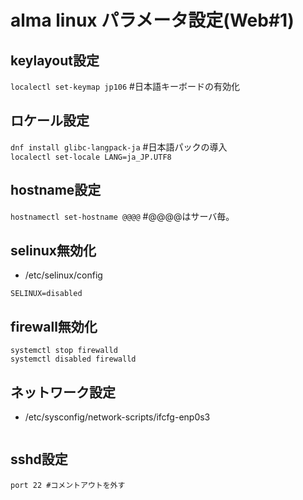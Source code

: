 # alma linux パラメータ設定(Web#1)

## keylayout設定
`localectl set-keymap jp106` #日本語キーボードの有効化

## ロケール設定
 `dnf install glibc-langpack-ja` #日本語パックの導入<br>
 `localectl set-locale LANG=ja_JP.UTF8`

## hostname設定

`hostnamectl set-hostname @@@@` #@@@@はサーバ毎。

## selinux無効化
- /etc/selinux/config
```
SELINUX=disabled
```

## firewall無効化
```
systemctl stop firewalld
systemctl disabled firewalld
```

## ネットワーク設定
- /etc/sysconfig/network-scripts/ifcfg-enp0s3
```

```

## sshd設定
```
port 22 #コメントアウトを外す
```

